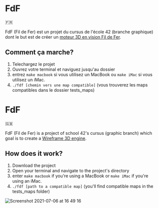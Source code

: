# FdF
🇫🇷

FdF (Fil de Fer) est un projet du cursus de l'école 42 (branche graphique) dont le but est de créer un [moteur 3D en vision Fil de Fer](https://fr.wikipedia.org/wiki/Fil_de_fer_(3D)).

## Comment ça marche?

1. Telechargez le projet
2. Ouvrez votre terminal et naviguez jusqu'au dossier
3. entrez ```make macbook``` si vous utilisez un MacBook ou ```make iMac``` si vous utilisez un iMac.
4. ```./fdf [chemin vers une map compatible]``` (vous trouverez les maps compatibles dans le dossier tests_maps)

# FdF
🇬🇧

FdF (Fil de Fer) is a project of school 42's cursus (graphic branch) which goal is to create a [Wireframe 3D engine](https://en.wikipedia.org/wiki/Wire-frame_model).

## How does it work?

1. Download the project
2. Open your terminal and navigate to the project's directory
3. enter ```make macbook``` if you're using a MacBook or ```make iMac``` if you're using an iMac.
4. ```./fdf [path to a compatible map]``` (you'll find compatible maps in the tests_maps folder)


![Screenshot 2021-07-06 at 16 49 16](https://user-images.githubusercontent.com/31555164/124620950-2b5fb100-de7a-11eb-8b2c-7000cda180e9.png)
